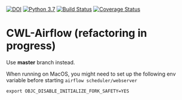 [![DOI](https://zenodo.org/badge/103197335.svg)](https://zenodo.org/badge/latestdoi/103197335)
[![Python 3.7](https://img.shields.io/badge/python-3.7-green.svg)](https://www.python.org/downloads/release/python-365/)
[![Build Status](https://travis-ci.org/Barski-lab/cwl-airflow.svg?branch=global_refactoring)](https://travis-ci.org/Barski-lab/cwl-airflow)
[![Coverage Status](https://coveralls.io/repos/github/Barski-lab/cwl-airflow/badge.svg?branch=master)](https://coveralls.io/github/Barski-lab/cwl-airflow?branch=master)

# **CWL-Airflow (refactoring in progress)**

Use **master** branch instead.

When running on MacOS, you might need to set up the following env variable before starting `airflow scheduler/webserver`

```
export OBJC_DISABLE_INITIALIZE_FORK_SAFETY=YES
```